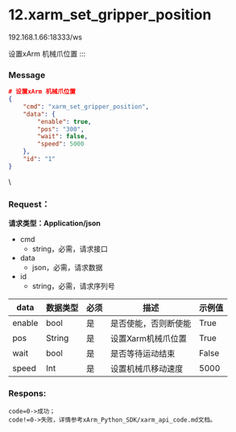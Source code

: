 # 12.xarm\_set\_gripper\_position

192.168.1.66:18333/ws

设置xArm 机械爪位置 :::

### **Message**

```json
# 设置xArm 机械爪位置
{
    "cmd": "xarm_set_gripper_position",
    "data": {
        "enable": true,
        "pos": "300",
        "wait": false,
        "speed": 5000
    },
    "id": "1"
}
```

\


### Request：

**请求类型：Application/json**

* cmd
  * string，必需，请求接口
* data
  * json，必需，请求数据
* id
  * string，必需，请求序列号

| **data** | **数据类型** | **必须** | **描述**      | **示例值** |
| -------- | -------- | ------ | ----------- | ------- |
| enable   | bool     | 是      | 是否使能，否则断使能  | True    |
| pos      | String   | 是      | 设置Xarm机械爪位置 | True    |
| wait     | bool     | 是      | 是否等待运动结束    | False   |
| speed    | Int      | 是      | 设置机械爪移动速度   | 5000    |



### Respons:

```
code=0->成功；
code!=0->失败，详情参考xArm_Python_SDK/xarm_api_code.md文档。
```
